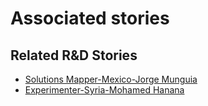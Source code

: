 # Associated stories

<!-- !!DO NOT REMOVE!! start autogenerated hyperlinks -->
## Related R&D Stories
- [Solutions Mapper-Mexico-Jorge Munguia](/RnD-Archive/stories/?doc=SolutionMappers_MEX)
- [Experimenter-Syria-Mohamed Hanana](/RnD-Archive/stories/?doc=Experimenters_SYR)
<!-- !!DO NOT REMOVE!! end autogenerated hyperlinks -->
